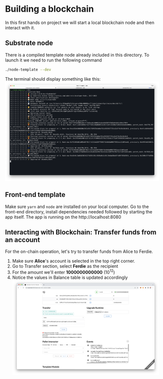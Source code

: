# Building a blockchain
In this first hands on project we will start a local blockchain node and then interact with it.

## Substrate node

There is a compiled template node already included in this directory. To launch it we need to run the following command

```bash
./node-template --dev
```

The terminal should display something like this:
![Alt text](_screenshots/ss1.png)

## Front-end template

Make sure `yarn` and `node` are installed on your local computer. Go to the front-end directory, install dependencies needed followed by starting the app itself. The app is running on the http://localhost:8080

## Interacting with Blockchain: Transfer funds from an account

For the on-chain operation, let's try to transfer funds from Alice to Ferdie. 
1. Make sure **Alice**'s account is selected in the top right corner.
2. Go to Transfer section, select **Ferdie** as the recipient
3. For the amount we'll enter **1000000000000** (10<sup>12</sup>)
4. Notice the values in Balance table is updated accordingly
![Alt text](_screenshots/ss2.png)

